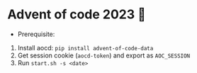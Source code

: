 # Advent of code 2023 🎄

- Prerequisite:
1. Install aocd: `pip install advent-of-code-data`
2. Get session cookie (`aocd-token`) and export as `AOC_SESSION`
3. Run `start.sh -s <date>`
